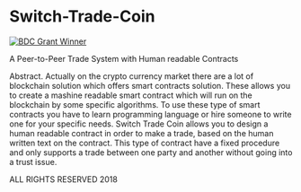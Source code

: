 # Switch-Trade-Coin
[![BDC Grant Winner](http://blockchaindevelopersclub.com/grant-winner/svg/switchtradecoin)](http://blockchaindevelopersclub.com/grant-winner/info/switchtradecoin)









A Peer-to-Peer Trade System with Human readable Contracts









Abstract. Actually on the crypto currency market there are a lot of blockchain solution which offers smart contracts solution. These allows you to create a mashine readable smart contract which will run on the blockchain by some specific algorithms.
To use these type of smart contracts you have to learn programming language or hire someone to write one for your specific needs.
Switch Trade Coin allows you to design a human readable contract in order to make a trade, based on the human written text on the contract. This type of contract have a fixed procedure and only supports a trade between one party and another without going into a trust issue.

ALL RIGHTS RESERVED 2018 
